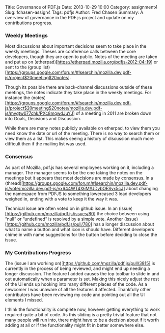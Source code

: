 Title: Governance of PDF.js
Date: 2013-10-29 10:00
Category: assignment4
Slug: fchasen-assign4
Tags: pdfjs
Author: Fred Chasen
Summary: A overview of governance in the PDF.js project and update on my contributions progress. 

### Weekly Meetings
Most discussions about important decisions seem to take place in the weekly meetings. Theses are conference calls between the core developers, though they are open to public. Notes of the meeting are taken and put up on (etherpad)[https://etherpad.mozilla.org/pdfjs-2012-04-19] or sent to the (group list)[https://groups.google.com/forum/#!searchin/mozilla.dev.pdf-js/project$20meeting$20notes]. 

Though its possible there are back-channel discussions outside of these meetings, the notes indicate they take place in the weekly meetings. For instance the (notes)[https://groups.google.com/forum/#!searchin/mozilla.dev.pdf-js/project$20meeting$20notes/mozilla.dev.pdf-js/mygtw077chk/PXc8mqwdJuYJ] of a meeting in 2011 are broken down into Goals, Decisions and Discussion.

While there are many notes publicly available on etherpad, to view them you need know the date or url of the meeting. There is no way to search them or view them as a list. This makes seeing a history of discussion much more difficult then if the mailing list was used.

### Consensus 

As part of Mozilla, pdf.js has several employees working on it, including a manager. The manager seems to be the one taking the notes on the meetings but it appears that most decisions are made by consensus. In a (thread)[https://groups.google.com/forum/#!searchin/mozilla.dev.pdf-js/vote/mozilla.dev.pdf-js/yx644WT4X6M/UDybOESvx5cJ] about changing the namespace from PDFJS to something lowercased 3 lead developers weighed in, ending with a vote to keep it the way it was.

Technical issue are often voted on in github issue. In an (issue)[https://github.com/mozilla/pdf.js/issues/80] the choice between using “null” or “undefined” is resolved by a simple vote. Another (issue)[https://github.com/mozilla/pdf.js/pull/780] has a longer discussion about what to name a button and what icon is should have. Different developers chime in with name suggestions for the button before deciding to close the issue.

### My Contributions Progress

The (issue I am working on)[https://github.com/mozilla/pdf.js/pull/3815] is currently in the process of being reviewed, and might end up needing a longer discussion. The feature I added causes the top toolbar to slide in and out automatically when a parameter is set. Making this nicely adjust the rest of the UI ends up hooking into many different places of the code. As a newcomer I was unaware of all the features it affected. Thankfully other contributors have been reviewing my code and pointing out all the UI elements I missed.

I think the functionality is complete now, however getting everything to work required quite a bit of code. As this sliding is a pretty trivial feature that not many people will run into, there might have to be a decision about if it worth adding at all or if the functionality might fit in better somewhere else. 